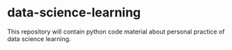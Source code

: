 # data-science-learning

This repository will contain python code material about personal practice of data science learning.
